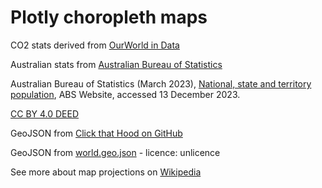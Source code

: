 # Plotly choropleth maps

CO2 stats derived from [OurWorld in Data](https://ourworldindata.org/)

Australian stats from [Australian Bureau of Statistics](
https://www.abs.gov.au/statistics/people/population/national-state-and-territory-population/latest-release)

Australian Bureau of Statistics (March 2023), [National, state and territory population](
https://www.abs.gov.au/statistics/people/population/national-state-and-territory-population/latest-release), ABS Website, accessed 13 December 2023.

[CC BY 4.0 DEED](https://creativecommons.org/licenses/by/4.0/)

GeoJSON from [Click that Hood on GitHub](
https://github.com/codeforgermany/click_that_hood)

GeoJSON from [world.geo.json](https://github.com/johan/world.geo.json) - licence: unlicence


See more about map projections on [Wikipedia](
https://en.wikipedia.org/wiki/Map_projection)
